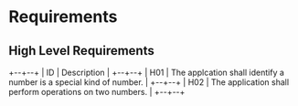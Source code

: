 # Requirements

## High Level Requirements

+--+--+
| ID | Description  |
+--+--+
| H01  | The applcation shall identify a number is a special kind of number.   |
+--+--+
| H02 | The application shall perform operations on two numbers.  |
+--+--+
